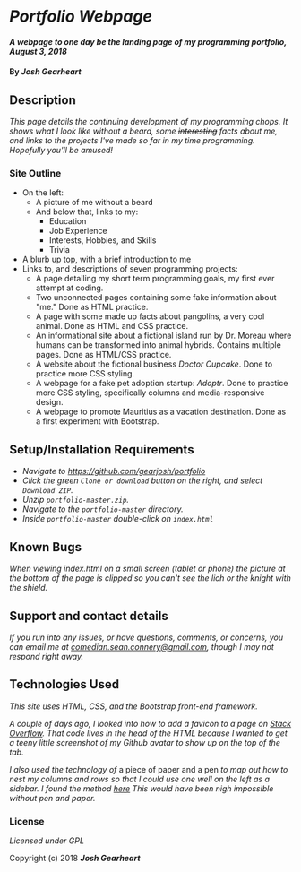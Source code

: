 # _Portfolio Webpage_

#### _A webpage to one day be the landing page of my programming portfolio, August 3, 2018_

#### By _Josh Gearheart_

## Description

_This page details the continuing development of my programming chops.  It shows what I look like without a beard, some ~~interesting~~ facts about me, and links to the projects I've made so far in my time programming.  Hopefully you'll be amused!_

### Site Outline
- On the left:
  - A picture of me without a beard
  - And below that, links to my:
    - Education
    - Job Experience
    - Interests, Hobbies, and Skills
    - Trivia
- A blurb up top, with a brief introduction to me
- Links to, and descriptions of seven programming projects:
  - A page detailing my short term programming goals, my first ever attempt at coding.
  - Two unconnected pages containing some fake information about "me."  Done as HTML practice.
  - A page with some made up facts about pangolins, a very cool animal.  Done as HTML and CSS practice.
  - An informational site about a fictional island run by Dr. Moreau where humans can be transformed into animal hybrids.  Contains multiple pages.  Done as HTML/CSS practice.
  - A website about the fictional business _Doctor Cupcake_.  Done to practice more CSS styling.
  - A webpage for a fake pet adoption startup: _Adoptr_.  Done to practice more CSS styling, specifically columns and media-responsive design.
  - A webpage to promote Mauritius as a vacation destination.  Done as a first experiment with Bootstrap.


## Setup/Installation Requirements

* _Navigate to https://github.com/gearjosh/portfolio_
* _Click the green `Clone or download` button on the right, and select `Download ZIP`._
* _Unzip `portfolio-master.zip`._
* _Navigate to the `portfolio-master` directory._
* _Inside `portfolio-master` double-click on `index.html`_

## Known Bugs

_When viewing index.html on a small screen (tablet or phone) the picture at the bottom of the page is clipped so you can't see the lich or the knight with the shield._

## Support and contact details

_If you run into any issues, or have questions, comments, or concerns, you can email me at comedian.sean.connery@gmail.com, though I may not respond right away._

## Technologies Used

_This site uses HTML, CSS, and the Bootstrap front-end framework._

_A couple of days ago, I looked into how to add a favicon to a page on [Stack Overflow](https://stackoverflow.com/questions/9943771/adding-a-favicon-to-a-static-html-page).  That code lives in the head of the HTML because I wanted to get a teeny little screenshot of my Github avatar to show up on the top of the tab._

_I also used the technology of_ a piece of paper and a pen _to map out how to nest my columns and rows so that I could use one well on the left as a sidebar.  I found the method [here](https://stackoverflow.com/questions/16390370/how-can-i-get-a-bootstrap-column-to-span-multiple-rows?rq=1) This would have been nigh impossible without pen and paper._

### License

*Licensed under GPL*

Copyright (c) 2018 **_Josh Gearheart_**
